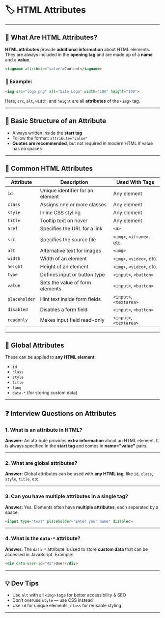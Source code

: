 # 🏷️ HTML Attributes

---

## 📌 What Are HTML Attributes?

**HTML attributes** provide **additional information** about HTML elements. They are always included in the **opening tag** and are made up of a **name** and a **value**.

```html
<tagname attribute="value">Content</tagname>
```

### 🔹 Example:

```html
<img src="logo.png" alt="Site Logo" width="100" height="100">
```

Here, `src`, `alt`, `width`, and `height` are all **attributes** of the `<img>` tag.

---

## 🧱 Basic Structure of an Attribute

* Always written inside the **start tag**
* Follow the format: `attribute="value"`
* **Quotes are recommended**, but not required in modern HTML if value has no spaces

---

## 💼 Common HTML Attributes

| Attribute     | Description                      | Used With Tags            |
| ------------- | -------------------------------- | ------------------------- |
| `id`          | Unique identifier for an element | Any element               |
| `class`       | Assigns one or more classes      | Any element               |
| `style`       | Inline CSS styling               | Any element               |
| `title`       | Tooltip text on hover            | Any element               |
| `href`        | Specifies the URL for a link     | `<a>`                     |
| `src`         | Specifies the source file        | `<img>`, `<iframe>`, etc. |
| `alt`         | Alternative text for images      | `<img>`                   |
| `width`       | Width of an element              | `<img>`, `<video>`, etc.  |
| `height`      | Height of an element             | `<img>`, `<video>`, etc.  |
| `type`        | Defines input or button type     | `<input>`, `<button>`     |
| `value`       | Sets the value of form elements  | `<input>`, `<button>`     |
| `placeholder` | Hint text inside form fields     | `<input>`, `<textarea>`   |
| `disabled`    | Disables a form field            | `<input>`, `<button>`     |
| `readonly`    | Makes input field read-only      | `<input>`, `<textarea>`   |

---

## 🧠 Global Attributes

These can be applied to **any HTML element**:

* `id`
* `class`
* `style`
* `title`
* `lang`
* `data-*` (for storing custom data)

---

## ❓ Interview Questions on Attributes

### 1. What is an attribute in HTML?

**Answer:**
An attribute provides **extra information** about an HTML element. It is always specified in the **start tag** and comes in **name="value"** pairs.

---

### 2. What are global attributes?

**Answer:**
Global attributes can be used with **any HTML tag**, like `id`, `class`, `style`, `title`, etc.

---

### 3. Can you have multiple attributes in a single tag?

**Answer:**
Yes. Elements often have **multiple attributes**, each separated by a space:

```html
<input type="text" placeholder="Enter your name" disabled>
```

---

### 4. What is the `data-*` attribute?

**Answer:**
The `data-*` attribute is used to store **custom data** that can be accessed in JavaScript. Example:

```html
<div data-user-id="42">User</div>
```

---

## 💡 Dev Tips

* Use `alt` with all `<img>` tags for better accessibility & SEO
* Don’t overuse `style` — use CSS instead
* Use `id` for unique elements, `class` for reusable styling

---
